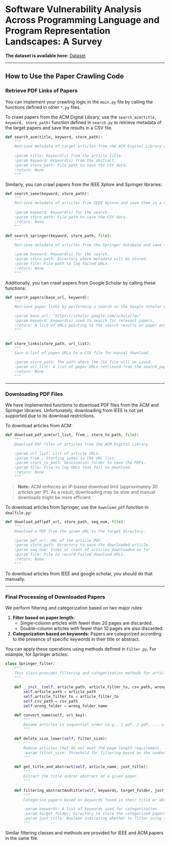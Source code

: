 # Software Vulnerability Analysis Across Programming Language and Program Representation Landscapes: A Survey

**The dataset is available here:** [Dataset](https://github.com/fangtian-zhong/SoftwareSecurity/blob/main/Dataset.md)

------

## How to Use the Paper Crawling Code

### Retrieve PDF Links of Papers

You can implement your crawling logic in the `main.py` file by calling the functions defined in other `*.py` files.

To crawl papers from the ACM Digital Library, use the `search_acm(title, keyword, store_path)` function defined in `search.py` to retrieve metadata of the target papers and save the results in a CSV file.

```python
def search_acm(title, keyword, store_path):
    """
    Retrieve metadata of target articles from the ACM Digital Library and store them in a CSV file.
    
    :param title: Keyword(s) from the article title.
    :param keyword: Keyword(s) from the abstract.
    :param store_path: File path to save the CSV data.
    :return: None
    """
```

Similarly, you can crawl papers from the IEEE Xplore and Springer libraries:

```python
def search_ieee(keyword, store_path):
    """
    Retrieve metadata of articles from IEEE Xplore and save them in a CSV file.
    
    :param keyword: Keyword(s) for the search.
    :param store_path: File path to save the CSV data.
    :return: None
    """

def search_springer(keyword, store_path, file):
    """
    Retrieve metadata of articles from the Springer database and save them in a CSV file.

    :param keyword: Keyword(s) for the search.
    :param store_path: Directory where metadata will be stored.
    :param file: File path to log failed URLs.
    :return: None
    """
```

Additionally, you can crawl papers from Google Scholar by calling these functions:

`````python
def search_papers(base_url, keyword):
    """
    Retrieve paper links by performing a search on the Google Scholar using the given keyword.

    :param base_url: "https://scholar.google.com/scholar?q="
    :param keyword: Keyword(s) used to search for relevant papers.
    :return: A list of URLs pointing to the search results or paper entries.
    """


def store_links(store_path, url_list):
    """
    Save a list of paper URLs to a CSV file for manual download.

    :param store_path: The path where the CSV file will be saved.
    :param url_list: A list of paper URLs retrieved from the search_papers function.
    :return: None
    """

`````



------

### Downloading PDF Files

We have implemented functions to download PDF files from the ACM and Springer libraries. Unfortunately, downloading from IEEE is not yet supported due to its download restrictions.

To download articles from ACM:

```python
def download_pdf_acm(url_list, from_, store_to_path, file):
    """
    Download PDF files of articles from the ACM Digital Library.

    :param url_list: List of article URLs.
    :param from_: Starting index in the URL list.
    :param store_to_path: Destination folder to save the PDFs.
    :param file: File to log URLs that fail to download.
    :return: None
    """
```

> **Note:** ACM enforces an IP-based download limit (approximately 30 articles per IP). As a result, downloading may be slow and manual downloads might be more efficient.

To download articles from Springer, use the `download_pdf` function in `dealfile.py`:

```python
def download_pdf(pdf_url, store_path, seq_num, file):
    """
    Download a PDF from the given URL to the target directory.

    :param pdf_url: URL of the article PDF.
    :param store_path: Directory to save the downloaded article.
    :param seq_num: Index or count of articles downloaded so far.
    :param file: File to record failed download URLs.
    :return: None
    """
```


To download articles from IEEE and google scholar, you should do that manually.


------

### Final Processing of Downloaded Papers

We perform filtering and categorization based on two major rules:

1. **Filter based on paper length:**
   - Single-column articles with fewer than 20 pages are discarded.
   - Double-column articles with fewer than 10 pages are also discarded.
2. **Categorization based on keywords:**
    Papers are categorized according to the presence of specific keywords in their title or abstract.

You can apply these operations using methods defined in `Filter.py`. For example, for Springer articles:

```python
class Springer_filter:
    """
    This class provides filtering and categorization methods for articles retrieved from Springer.
    """
    
    def __init__(self, article_path, article_filter_to, csv_path, wrong_folder_name):
        self.article_path = article_path
        self.article_filter_to = article_filter_to
        self.csv_path = csv_path
        self.wrong_folder = wrong_folder_name

    def convert_name(self, url_key):
        """
        Rename articles in sequential order (e.g., 1.pdf, 2.pdf, ... n.pdf), based on a key from the CSV file.
        """
        
    def delete_size_lower(self, filter_size):
        """
        Remove articles that do not meet the page length requirement.
        :param filter_size: Threshold for filtering based on the number of pages.
        """
        
    def get_title_and_abstract(self, article_name, just_title):
        """
        Extract the title and/or abstract of a given paper.
        """
        
    def filtering_abstractAndtitle(self, keywords, target_folder, just_title):
        """
        Categorize papers based on keywords found in their title or abstract.

        :param keywords: A list of keywords used for categorization.
        :param target_folder: Directory to store the categorized papers.
        :param just_title: Boolean indicating whether to filter using title only.
        """
```

Similar filtering classes and methods are provided for IEEE and ACM papers in the same file.
